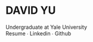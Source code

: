 <h1 id="maintitle">DAVID <span class="light">YU</span></h1>
<p id="subtitle">
Undergraduate at Yale University<br/>
Resume ∙ Linkedin ∙ Github</p>
